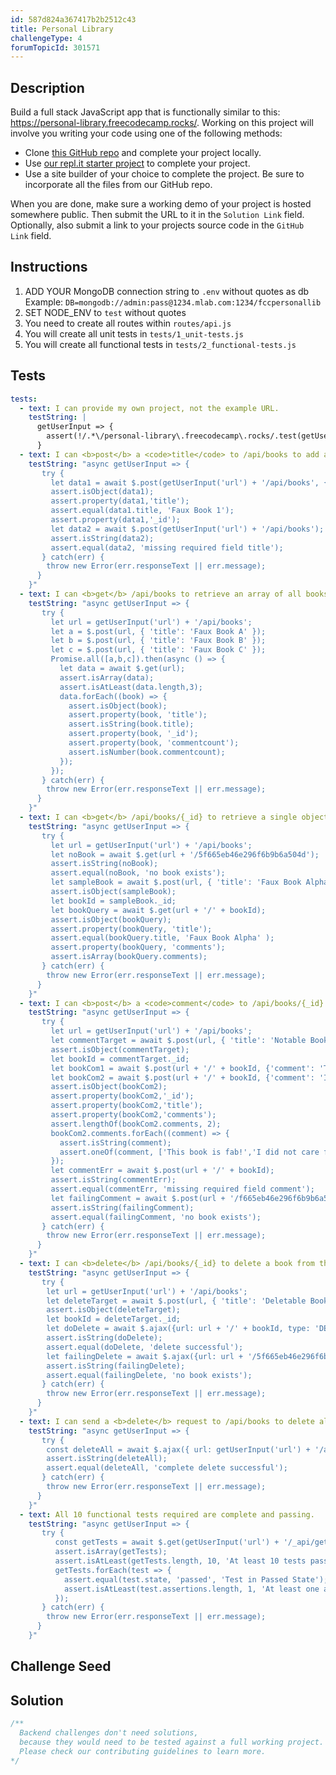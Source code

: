 ```yaml
---
id: 587d824a367417b2b2512c43
title: Personal Library
challengeType: 4
forumTopicId: 301571
---
```


## Description
<section id='description'>

Build a full stack JavaScript app that is functionally similar to this: <a href='https://personal-library.freecodecamp.rocks/' target='_blank'>https://personal-library.freecodecamp.rocks/</a>. Working on this project will involve you writing your code using one of the following methods:

- Clone <a href='https://github.com/freeCodeCamp/boilerplate-personal-library'>this GitHub repo</a> and complete your project locally.
- Use <a href='https://repl.it/github/freeCodeCamp/boilerplate-personal-library' target='_blank'>our repl.it starter project</a> to complete your project.
- Use a site builder of your choice to complete the project. Be sure to incorporate all the files from our GitHub repo.

When you are done, make sure a working demo of your project is hosted somewhere public. Then submit the URL to it in the `Solution Link` field. Optionally, also submit a link to your projects source code in the `GitHub Link` field.

</section>

## Instructions
<section id='instructions'>

1. ADD YOUR MongoDB connection string to `.env` without quotes as db<br>
    Example: `DB=mongodb://admin:pass@1234.mlab.com:1234/fccpersonallib`
2. SET NODE_ENV to `test` without quotes
3. You need to create all routes within `routes/api.js`
4. You will create all unit tests in `tests/1_unit-tests.js`
5. You will create all functional tests in `tests/2_functional-tests.js`

</section>

## Tests
<section id='tests'>

```yml
tests:
  - text: I can provide my own project, not the example URL.
    testString: |
      getUserInput => {
        assert(!/.*\/personal-library\.freecodecamp\.rocks/.test(getUserInput('url')));
      }
  - text: I can <b>post</b> a <code>title</code> to /api/books to add a book and returned will be the object with the <code>title</code> and a unique <code>_id</code>.  If <code>title</code> is not included in the request, return '<code>missing required field title</code>'
    testString: "async getUserInput => {
       try {
         let data1 = await $.post(getUserInput('url') + '/api/books', { 'title': 'Faux Book 1' });
         assert.isObject(data1);
         assert.property(data1,'title');
         assert.equal(data1.title, 'Faux Book 1');
         assert.property(data1,'_id');
         let data2 = await $.post(getUserInput('url') + '/api/books');
         assert.isString(data2);
         assert.equal(data2, 'missing required field title');
       } catch(err) {
        throw new Error(err.responseText || err.message);
      }
    }"
  - text: I can <b>get</b> /api/books to retrieve an array of all books containing <code>title</code>, <code>_id</code>, & <code>commentcount</code>.
    testString: "async getUserInput => {
       try {
         let url = getUserInput('url') + '/api/books';
         let a = $.post(url, { 'title': 'Faux Book A' });
         let b = $.post(url, { 'title': 'Faux Book B' });
         let c = $.post(url, { 'title': 'Faux Book C' });
         Promise.all([a,b,c]).then(async () => {
           let data = await $.get(url);
           assert.isArray(data);
           assert.isAtLeast(data.length,3);
           data.forEach((book) => {
             assert.isObject(book);
             assert.property(book, 'title');
             assert.isString(book.title);
             assert.property(book, '_id');
             assert.property(book, 'commentcount');
             assert.isNumber(book.commentcount);
           });
         });
       } catch(err) {
        throw new Error(err.responseText || err.message);
      }
    }"
  - text: I can <b>get</b> /api/books/{_id} to retrieve a single object of a book containing <code>title</code>, <code>_id</code>, & an array of <code>comments</code> (empty array if no comments present).
    testString: "async getUserInput => {
       try {
         let url = getUserInput('url') + '/api/books';
         let noBook = await $.get(url + '/5f665eb46e296f6b9b6a504d');
         assert.isString(noBook);
         assert.equal(noBook, 'no book exists');
         let sampleBook = await $.post(url, { 'title': 'Faux Book Alpha' });
         assert.isObject(sampleBook);
         let bookId = sampleBook._id;
         let bookQuery = await $.get(url + '/' + bookId);
         assert.isObject(bookQuery);
         assert.property(bookQuery, 'title');
         assert.equal(bookQuery.title, 'Faux Book Alpha' );
         assert.property(bookQuery, 'comments');
         assert.isArray(bookQuery.comments);
       } catch(err) {
        throw new Error(err.responseText || err.message);
      }
    }"
  - text: I can <b>post</b> a <code>comment</code> to /api/books/{_id} to add a comment to a book and returned will be the books object similar to <b>get</b> /api/books/{_id}. If <code>comment</code> is not included in the request, return '<code>missing required field comment</code>'
    testString: "async getUserInput => {
       try {
         let url = getUserInput('url') + '/api/books';       
         let commentTarget = await $.post(url, { 'title': 'Notable Book' });
         assert.isObject(commentTarget);
         let bookId = commentTarget._id;
         let bookCom1 = await $.post(url + '/' + bookId, {'comment': 'This book is fab!'});
         let bookCom2 = await $.post(url + '/' + bookId, {'comment': 'I did not care for it'});
         assert.isObject(bookCom2);
         assert.property(bookCom2,'_id');
         assert.property(bookCom2,'title');
         assert.property(bookCom2,'comments');
         assert.lengthOf(bookCom2.comments, 2);
         bookCom2.comments.forEach((comment) => {
           assert.isString(comment);
           assert.oneOf(comment, ['This book is fab!','I did not care for it']);
         });     
         let commentErr = await $.post(url + '/' + bookId);
         assert.isString(commentErr);
         assert.equal(commentErr, 'missing required field comment');
         let failingComment = await $.post(url + '/f665eb46e296f6b9b6a504d', { 'comment': 'Never Seen Comment' });
         assert.isString(failingComment);
         assert.equal(failingComment, 'no book exists');
       } catch(err) {
        throw new Error(err.responseText || err.message);
      }
    }"
  - text: I can <b>delete</b> /api/books/{_id} to delete a book from the collection. Returned will be '<code>delete successful</code>' if successful.
    testString: "async getUserInput => {
       try {
        let url = getUserInput('url') + '/api/books';
        let deleteTarget = await $.post(url, { 'title': 'Deletable Book' });
        assert.isObject(deleteTarget);
        let bookId = deleteTarget._id;
        let doDelete = await $.ajax({url: url + '/' + bookId, type: 'DELETE'});
        assert.isString(doDelete);
        assert.equal(doDelete, 'delete successful');
        let failingDelete = await $.ajax({url: url + '/5f665eb46e296f6b9b6a504d', type: 'DELETE'});
        assert.isString(failingDelete);
        assert.equal(failingDelete, 'no book exists');
       } catch(err) {
        throw new Error(err.responseText || err.message);
      }
    }"
  - text: I can send a <b>delete</b> request to /api/books to delete all books in the database. Returned will be '<code>'complete delete successful</code>' if successful.
    testString: "async getUserInput => {
       try {
        const deleteAll = await $.ajax({ url: getUserInput('url') + '/api/books', type: 'DELETE' });
        assert.isString(deleteAll);
        assert.equal(deleteAll, 'complete delete successful');
       } catch(err) {
        throw new Error(err.responseText || err.message);
      }
    }"
  - text: All 10 functional tests required are complete and passing.
    testString: "async getUserInput => {
       try {
          const getTests = await $.get(getUserInput('url') + '/_api/get-tests' );
          assert.isArray(getTests);
          assert.isAtLeast(getTests.length, 10, 'At least 10 tests passed');
          getTests.forEach(test => {
            assert.equal(test.state, 'passed', 'Test in Passed State');
            assert.isAtLeast(test.assertions.length, 1, 'At least one assertion per test');
          });
       } catch(err) {
        throw new Error(err.responseText || err.message);
      }
    }"
```

</section>

## Challenge Seed
<section id='challengeSeed'>

</section>

## Solution
<section id='solution'>

```js
/**
  Backend challenges don't need solutions, 
  because they would need to be tested against a full working project. 
  Please check our contributing guidelines to learn more.
*/
```

</section>
